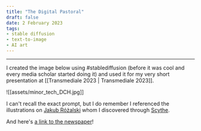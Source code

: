 ```yaml
---
title: "The Digital Pastoral"
draft: false
date: 2 February 2023
tags:
- stable diffusion
- text-to-image
- AI art
---
```

---

I created the image below using #stablediffusion (before it was cool and every media scholar started doing it) and used it for my very short presentation at [[Transmediale 2023 | Transmediale 2023]].


![[assets/minor_tech_DCH.jpg]]

I can't recall the exact prompt, but I do remember I referenced the illustrations on [Jakub Różalski](https://jrozalski.com/) whom I discovered through [Scythe](<https://en.wikipedia.org/wiki/Scythe_(board_game)>).

And here's [a link to the newspaper](https://darc.au.dk/fileadmin/DARC/newspapers/toward-a-minor-tech-online-sm.pdf)!